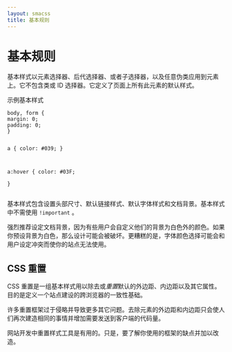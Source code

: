 ```yaml
---
layout: smacss
title: 基本规则
---
```


<h1>基本规则</h1>

<p>基本样式以元素选择器、后代选择器、或者子选择器，以及任意伪类应用到元素上。它不包含类或 ID 选择器。它定义了页面上所有此元素的默认样式。</p>

<div class="exm">
<p class="exm-caption">示例基本样式</p>
<pre><code>body, form {
margin: 0;
padding: 0;
}

a {
color: #039;
}

a:hover {
color: #03F;    
  }
</code></pre>
</div>

<p>基本样式包含设置头部尺寸、默认链接样式、默认字体样式和文档背景。基本样式中不需使用 <code>!important</code> 。</p>

<p>强烈推荐设定文档背景，因为有些用户会自定义他们的背景为白色外的颜色。如果你预设背景为白色，那么设计可能会被破坏。更糟糕的是，字体颜色选择可能会和用户设定冲突而使你的站点无法使用。</p>

<h2>CSS 重置</h2>

<p>CSS 重置是一组基本样式用以除去或<em>重置</em>默认的外边距、内边距以及其它属性。目的是定义一个站点建设的跨浏览器的一致性基础。</p>

<p>许多重置框架过于侵略并导致更多其它问题。去除元素的外边距和内边距只会使人们再次建造相同的事情并增加需要发送到客户端的代码量。</p>

<p>网站开发中重置样式工具是有用的。只是，要了解你使用的框架的缺点并加以改造。</p>


